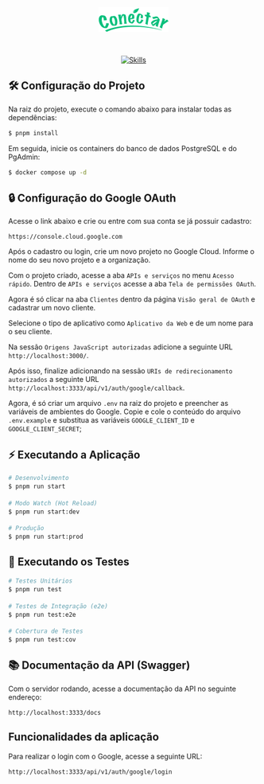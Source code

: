 <div align="center">
  <a href="https://www.conectarapp.com.br/" target="blank"><img src="./conectar-logo.png" alt="Conéctar Logo" /></a>
</div>

&nbsp;

<div align="center">

[![Skills](https://skillicons.dev/icons?i=ts,nest,postgres,docker,pnpm,postman,netlify)](https://skillicons.dev)

</div>

## 🛠️ Configuração do Projeto

Na raiz do projeto, execute o comando abaixo para instalar todas as dependências:
```bash
$ pnpm install
```

Em seguida, inicie os containers do banco de dados PostgreSQL e do PgAdmin:
```bash
$ docker compose up -d
```

## 🔒 Configuração do Google OAuth

Acesse o link abaixo e crie ou entre com sua conta se já possuir cadastro:
```
https://console.cloud.google.com
```
Após o cadastro ou login, crie um novo projeto no Google Cloud. Informe o nome do seu novo projeto e a organização.

Com o projeto criado, acesse a aba `APIs e serviços` no menu `Acesso rápido`. Dentro de `APIs e serviços` acesse a aba `Tela de permissões OAuth`. 

Agora é só clicar na aba `Clientes` dentro da página `Visão geral de OAuth` e cadastrar um novo cliente. 

Selecione o tipo de aplicativo como `Aplicativo da Web` e de um nome para o seu cliente. 

Na sessão `Origens JavaScript autorizadas` adicione a seguinte URL `http://localhost:3000/`.

Após isso, finalize adicionando na sessão `URIs de redirecionamento autorizados` a seguinte URL `http://localhost:3333/api/v1/auth/google/callback`.

Agora, é só criar um arquivo `.env` na raiz do projeto e preencher as variáveis de ambientes do Google. Copie e cole o conteúdo do arquivo `.env.example` e substitua as variáveis `GOOGLE_CLIENT_ID` e `GOOGLE_CLIENT_SECRET`;

## ⚡ Executando a Aplicação

```bash
# Desenvolvimento
$ pnpm run start

# Modo Watch (Hot Reload)
$ pnpm run start:dev

# Produção
$ pnpm run start:prod
```

## 🧪 Executando os Testes

```bash
# Testes Unitários
$ pnpm run test

# Testes de Integração (e2e)
$ pnpm run test:e2e

# Cobertura de Testes
$ pnpm run test:cov
```

## 📚 Documentação da API (Swagger)

Com o servidor rodando, acesse a documentação da API no seguinte endereço:
```
http://localhost:3333/docs
```

## Funcionalidades da aplicação

Para realizar o login com o Google, acesse a seguinte URL:
```
http://localhost:3333/api/v1/auth/google/login
```